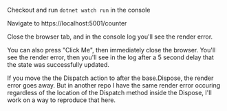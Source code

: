 Checkout and run `dotnet watch run` in the console

Navigate to https://localhost:5001/counter

Close the browser tab, and in the console log you'll see the render error.

You can also press "Click Me", then immediately close the browser. You'll see the render error, then you'll see in the log after a 5 second delay that the state was successfully updated.

If you move the the Dispatch action to after the base.Dispose, the render error goes away. But in another repo I have the same render error occuring regardless of the location of the Dispatch method inside the Dispose, I'll work on a way to reproduce that here.